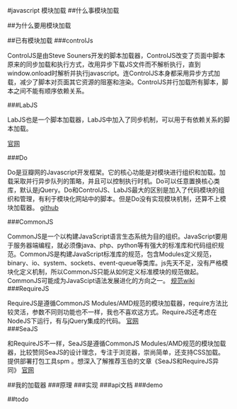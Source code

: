 #javascript 模块加载
##什么事模块加载

##为什么要用模块加载

##已有模块加载
###controlJs

ControlJS是由Steve Souners开发的脚本加载器，ControlJS改变了页面中脚本原来的同步加载和执行方式，改用异步下载JS文件而不解析执行，直到window.onload时解析并执行javascript。连ControlJS本身都采用异步方式加载，减少了脚本对页面其它资源的阻塞和渲染。ControlJS并行加载所有脚本，脚本之间不能有顺序依赖关系。

###LabJS       

LabJS也是一个脚本加载器，LabJS中加入了同步机制，可以用于有依赖关系的脚本加载。

[官网](http://stevesouders.com/controljs/)
   
###Do          

Do是豆瓣网的Javascript开发框架。它的核心功能是对模块进行组织和加载。加载采取并行异步队列的策略，并且可以控制执行时机。Do可以任意置换核心类库，默认是jQuery。Do和ControlJS、LabJS最大的区别是加入了代码模块的组织和管理，有利于模块化网站中的脚本。但是Do没有实现模块机制，还算不上模块加载器。
[github](http://kejun.github.com/Do/)

###CommonJS

CommonJS是一个以构建JavaScript语言生态系统为目的组织。JavaScript要用于服务器端编程，就必须像java、php、python等有强大的标准库和代码组织规范。CommonJS是构建JavaScript标准库的规范，包含Modules定义规范，binary、io、system、sockets、event-queue等类库。js先天不足，没有严格模块化定义机制，所以CommonJS只能从如何定义标准模块的规范做起。CommonJS可能成为JavaScipt语法发展进化的方向之一。
[规范wiki](http://wiki.commonjs.org/wiki/CommonJS)
###RequireJS

RequireJS是遵循CommonJS Modules/AMD规范的模块加载器，require方法比较灵活，参数不同则功能也不一样，我也不喜欢这方式。RequireJS还考虑在NodeJS下运行，有与jQuery集成的代码。
[官网](http://requirejs.org/)  
###SeaJS

 和RequireJS不一样，SeaJS是遵循CommonJS Modules/AMD规范的模块加载器，比较赞同SeaJS的设计理念，专注于浏览器，崇尚简单，还支持CSS加载。提供部署打包工具spm 。想深入了解推荐玉伯的文章《SeaJS和RequireJS异同》
[官网](http://seajs.com/)

##我的加载器
###原理
###实现
###api文档
###demo


##todo
